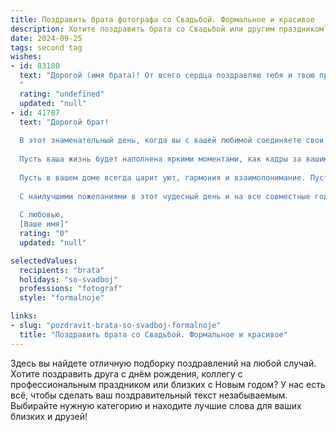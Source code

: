 ```yaml
---
title: Поздравить брата фотографа со Свадьбой. Формальное и красивое
description: Хотите поздравить брата со Свадьбой или другим праздником? Наш ИИ создаст незабываемое поздравление, а вы обязательно выделитесь среди других.  
date: 2024-09-25
tags: second tag
wishes:
- id: 83180
  text: "Дорогой (имя брата)! От всего сердца поздравляю тебя и твою прекрасную супругу с этим знаменательным событием – днём вашей свадьбы! Желаю вам крепкой любви, семейного благополучия и долгих лет счастливой совместной жизни. Пусть ваш творческий путь, как фотографа, будет полон ярких моментов, а семейная жизнь – светлых и радостных воспоминаний, которые вы будете бережно хранить.  Горжусь тобой и желаю вам всего самого наилучшего!
  "
  rating: "undefined"
  updated: "null"
- id: 41787
  text: "Дорогой брат!
  
  В этот знаменательный день, когда вы с вашей любимой соединяете свои сердца в священном союзе брака, примите мои самые искренние поздравления!
  
  Пусть ваша жизнь будет наполнена яркими моментами, как кадры за вашим объективом. Желаю вам запечатлеть каждую секунду счастья, радости и любви, а также преодолевать любые преграды с пониманием и поддержкой друг друга.
  
  Пусть в вашем доме всегда царит уют, гармония и взаимопонимание. Пусть каждый день будет новой страницей вашей уникальной истории любви, полной светлых эмоций и тепла.
  
  С наилучшими пожеланиями в этот чудесный день и на все совместные годы вперед!
  
  С любовью,
  [Ваше имя]"
  rating: "0"
  updated: "null"

selectedValues:
  recipients: "brata"
  holidays: "so-svadboj"
  professions: "fotograf"
  style: "formalnoje"

links:
- slug: "pozdravit-brata-so-svadboj-formalnoje"
  title: "Поздравить брата со Свадьбой. Формальное и красивое"
---
```


Здесь вы найдете отличную подборку поздравлений на любой случай. 
Хотите поздравить друга с днём рождения, коллегу с профессиональным праздником или близких с Новым годом? У нас есть всё, чтобы сделать ваш поздравительный текст незабываемым. Выбирайте нужную категорию и находите лучшие слова для ваших близких и друзей!
